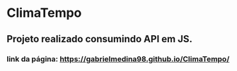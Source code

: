 # ClimaTempo
## Projeto realizado consumindo API em JS.
### link da página: https://gabrielmedina98.github.io/ClimaTempo/
